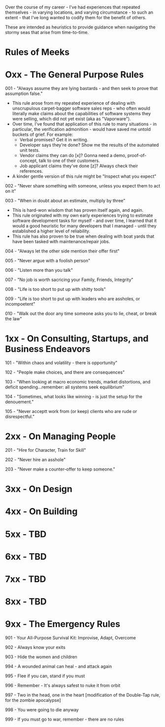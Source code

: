 Over the course of my career - I've had experiences that repeated themselves - in varying locations, and varying circumstance -  to such an extent - that I've long wanted to codify them for the benefit of others. 

These are intended as heuristics to provide guidance when navigating the stormy seas that arise from time-to-time.

Rules of Meeks
====

Oxx - The General Purpose Rules
====

001 - "Always assume they are lying bastards - and then seek to prove that assumption false."
* This rule arose from my repeated experience of dealing with unscrupulous carpet-bagger software sales reps - who often would literally make claims about the capabilities of software systems they were selling, which did not yet exist (aka as "Vaporware").  
* Over time, I've found that application of this rule to many situations - in particular, the verification admonition - would have saved me untold buckets of grief. For example:
  * Verbal promises? Get it in writing.
  * Developer says they're done? Show me the results of the automated unit tests.
  * Vendor claims they can do [x]? Gonna need a demo, proof-of-concept, talk to one of their customers.
  * Job applicant claims they've done [z]? Always check their references.   
* A kinder gentle version of this rule might be "Inspect what you expect"


002 - "Never share something with someone, unless you expect them to act on it"


003 - "When in doubt about an estimate, multiply by three"
* This is hard-won wisdom that has proven itself again, and again.
* This rule originated with my own early experiences trying to estimate software development tasks for myself - and over time, I learned that it would a good heuristic for many developers that I managed - until they established  a higher level of reliability.
* This rule has also proven to be true when dealing with boat yards that have been tasked with maintenance/repair jobs.


004 - "Always let the other side mention their offer first"


005 - "Never argue with a foolish person"


006 - "Listen more than you talk"


007 - "No job is worth sacricing your Family, Friends, Integrity"


008 - "Life is too short to put up with shitty tools"


009 - "Life is too short to put up with leaders who are assholes, or incompoetent"


010 - "Walk out the door any time someone  asks you to lie, cheat, or break the law"





1xx - On Consulting, Startups, and Business Endeavors 
====

101 - "Within chaos and volatility - there is opportunity"


102 - "People make choices, and there are consequences"


103 - "When looking at macro economic trends, market distortions, and deficit spending...remember: all systems seek equilibrium"


104 - "Sometimes, what looks like winning - is just the setup for the denouement."


105 - "Never acceptt work from (or keep) clients who are rude or disrespectful."



2xx - On Managing People
====


201 - "Hire for Character, Train for Skill"


202 - "Never hire an asshole"


203 - "Never make a counter-offer to keep someone."




3xx - On Design 
====





4xx - On Building
====



5xx - TBD
====




6xx - TBD
====




7xx - TBD
====




8xx - TBD
====



9xx - The Emergency Rules
====

901 - Your All-Purpose Survival Kit: Improvise, Adapt, Overcome


902 - Always know your exits


903 - Hide the women and children



994 - A wounded animal can heal - and attack again


995 - Flee if you can, stand if you must


996 - Remember - It's always safest to nuke it from orbit


997 - Two in the head, one in the heart [modification of the Double-Tap rule, for the zombie apocalypse]


998 - You were going to die anyway


999 - If you must go to war, remember - there are no rules
